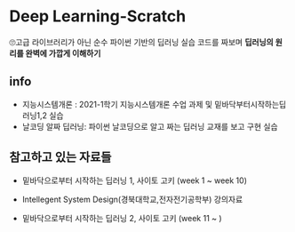 # Deep Learning-Scratch
🙄고급 라이브러리가 아닌 순수 파이썬 기반의 딥러닝 실습 코드를 짜보며 **딥러닝의 원리를 완벽에 가깝게 이해하기**


## info 
- 지능시스템개론 : 2021-1학기 지능시스템개론 수업 과제 및 밑바닥부터시작하는딥러닝1,2 실습  
- 날코딩 알짜 딥러닝: 파이썬 날코딩으로 알고 짜는 딥러닝 교재를 보고 구현 실습  


## 참고하고 있는 자료들
- 밑바닥으로부터 시작하는 딥러닝 1, 사이토 고키 (week 1 ~ week 10)
- Intellegent System Design(경북대학교,전자전기공학부) 강의자료

- 밑바닥으로부터 시작하는 딥러닝 2, 사이토 고키 (week 11 ~ )
